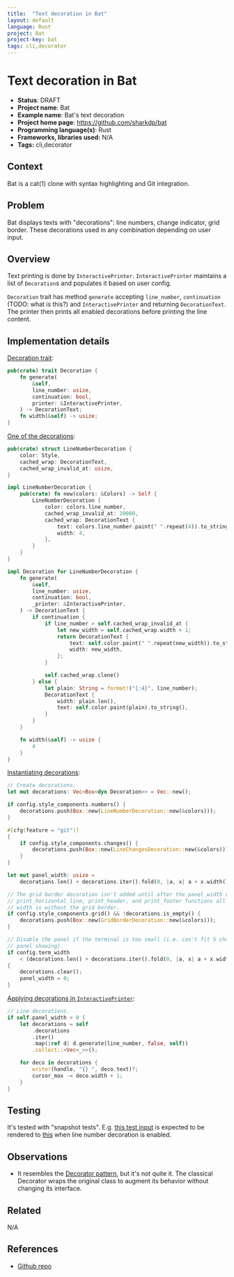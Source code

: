 ```yaml
---
title:  "Text decoration in Bat"
layout: default
language: Rust
project: Bat
project-key: bat
tags: cli,decorator
---
```


# Text decoration in Bat

* **Status**: DRAFT
* **Project name**: Bat
* **Example name**: Bat's text decoration
* **Project home page**: https://github.com/sharkdp/bat
* **Programming language(s)**: Rust
* **Frameworks, libraries used:** N/A
* **Tags:** cli,decorator

## Context

Bat is a cat(1) clone with syntax highlighting and Git integration.

## Problem

Bat displays texts with "decorations": line numbers, change indicator, grid border. These decorations used in any combination depending on user input.

## Overview

Text printing is done by `InteractivePrinter`. `InteractivePrinter` maintains a list of `Decoration`s and populates it based on user config.

`Decoration` trait has method `generate` accepting `line_number`, `continuation` (TODO: what is this?) and `InteractivePrinter` and returning `DecorationText`. The printer then prints all enabled decorations before printing the line content.

## Implementation details

[Decoration trait](https://github.com/sharkdp/bat/blob/375d55aa5d7f3390e33febcc40a8d629b22926ae/src/decorations.rs#L12-L20):
```rust
pub(crate) trait Decoration {
    fn generate(
        &self,
        line_number: usize,
        continuation: bool,
        printer: &InteractivePrinter,
    ) -> DecorationText;
    fn width(&self) -> usize;
}
```

[One of the decorations](https://github.com/sharkdp/bat/blob/375d55aa5d7f3390e33febcc40a8d629b22926ae/src/decorations.rs#L22-L70):
```rust
pub(crate) struct LineNumberDecoration {
    color: Style,
    cached_wrap: DecorationText,
    cached_wrap_invalid_at: usize,
}

impl LineNumberDecoration {
    pub(crate) fn new(colors: &Colors) -> Self {
        LineNumberDecoration {
            color: colors.line_number,
            cached_wrap_invalid_at: 10000,
            cached_wrap: DecorationText {
                text: colors.line_number.paint(" ".repeat(4)).to_string(),
                width: 4,
            },
        }
    }
}

impl Decoration for LineNumberDecoration {
    fn generate(
        &self,
        line_number: usize,
        continuation: bool,
        _printer: &InteractivePrinter,
    ) -> DecorationText {
        if continuation {
            if line_number > self.cached_wrap_invalid_at {
                let new_width = self.cached_wrap.width + 1;
                return DecorationText {
                    text: self.color.paint(" ".repeat(new_width)).to_string(),
                    width: new_width,
                };
            }

            self.cached_wrap.clone()
        } else {
            let plain: String = format!("{:4}", line_number);
            DecorationText {
                width: plain.len(),
                text: self.color.paint(plain).to_string(),
            }
        }
    }

    fn width(&self) -> usize {
        4
    }
}
```

[Instantiating decorations](https://github.com/sharkdp/bat/blob/375d55aa5d7f3390e33febcc40a8d629b22926ae/src/printer.rs#L133-L164):

```rust
// Create decorations.
let mut decorations: Vec<Box<dyn Decoration>> = Vec::new();

if config.style_components.numbers() {
    decorations.push(Box::new(LineNumberDecoration::new(&colors)));
}

#[cfg(feature = "git")]
{
    if config.style_components.changes() {
        decorations.push(Box::new(LineChangesDecoration::new(&colors)));
    }
}

let mut panel_width: usize =
    decorations.len() + decorations.iter().fold(0, |a, x| a + x.width());

// The grid border decoration isn't added until after the panel_width calculation, since the
// print_horizontal_line, print_header, and print_footer functions all assume the panel
// width is without the grid border.
if config.style_components.grid() && !decorations.is_empty() {
    decorations.push(Box::new(GridBorderDecoration::new(&colors)));
}

// Disable the panel if the terminal is too small (i.e. can't fit 5 characters with the
// panel showing).
if config.term_width
    < (decorations.len() + decorations.iter().fold(0, |a, x| a + x.width())) + 5
{
    decorations.clear();
    panel_width = 0;
}
```

[Applying decorations in `InteractivePrinter`](https://github.com/sharkdp/bat/blob/375d55aa5d7f3390e33febcc40a8d629b22926ae/src/printer.rs#L412-L424):
```rust
// Line decorations.
if self.panel_width > 0 {
    let decorations = self
        .decorations
        .iter()
        .map(|ref d| d.generate(line_number, false, self))
        .collect::<Vec<_>>();

    for deco in decorations {
        write!(handle, "{} ", deco.text)?;
        cursor_max -= deco.width + 1;
    }
}
```

## Testing

It's tested with "snapshot tests". E.g. [this test input](https://github.com/sharkdp/bat/blob/master/tests/snapshots/sample.rs) is expected to be rendered to [this](https://github.com/sharkdp/bat/blob/master/tests/snapshots/output/numbers.snapshot.txt) when line number decoration is enabled.

## Observations

* It resembles the [Decorator pattern](https://en.wikipedia.org/wiki/Decorator_pattern), but it's not quite it. The classical Decorator wraps the original class to augment its behavior without changing its interface.

## Related

N/A

## References

* [Github repo](https://github.com/sharkdp/bat)
